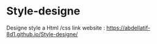 # Style-designe
Designe style a Html /css
link website  :
https://abdellatif-8d1.github.io/Style-designe/

